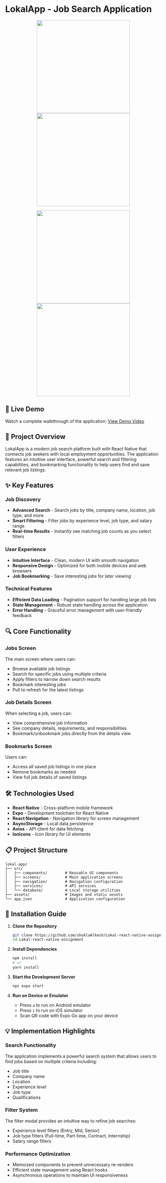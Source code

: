 # LokalApp - Job Search Application

<p align="center">
  <img src="Images/1.jpeg" width="300">
  <img src="Images/2.jpeg" width="300">
</p>

<p align="center">
  <img src="Images/4.jpeg" width="300">
  <img src="Images/3.jpeg" width="300">
</p>

## 📱 Live Demo

Watch a complete walkthrough of the application:
[View Demo Video](https://drive.google.com/file/d/1DaHv9aRmKL7gNFbj525UMpS1vk7mbew1/view?usp=sharing)

## 🌟 Project Overview

LokalApp is a modern job search platform built with React Native that connects job seekers with local employment opportunities. The application features an intuitive user interface, powerful search and filtering capabilities, and bookmarking functionality to help users find and save relevant job listings.

## ✨ Key Features

### Job Discovery
- **Advanced Search** - Search jobs by title, company name, location, job type, and more
- **Smart Filtering** - Filter jobs by experience level, job type, and salary range
- **Real-time Results** - Instantly see matching job counts as you select filters

### User Experience
- **Intuitive Interface** - Clean, modern UI with smooth navigation
- **Responsive Design** - Optimized for both mobile devices and web browsers
- **Job Bookmarking** - Save interesting jobs for later viewing

### Technical Features
- **Efficient Data Loading** - Pagination support for handling large job lists
- **State Management** - Robust state handling across the application
- **Error Handling** - Graceful error management with user-friendly feedback

## 🔍 Core Functionality

### Jobs Screen
The main screen where users can:
- Browse available job listings
- Search for specific jobs using multiple criteria
- Apply filters to narrow down search results
- Bookmark interesting jobs
- Pull to refresh for the latest listings

### Job Details Screen
When selecting a job, users can:
- View comprehensive job information
- See company details, requirements, and responsibilities
- Bookmark/unbookmark jobs directly from the details view

### Bookmarks Screen
Users can:
- Access all saved job listings in one place
- Remove bookmarks as needed
- View full job details of saved listings

## 🛠️ Technologies Used

- **React Native** - Cross-platform mobile framework
- **Expo** - Development toolchain for React Native
- **React Navigation** - Navigation library for screen management
- **AsyncStorage** - Local data persistence
- **Axios** - API client for data fetching
- **Ionicons** - Icon library for UI elements

## 📋 Project Structure

```
lokal-app/
├── src/
│   ├── components/        # Reusable UI components
│   ├── screens/           # Main application screens
│   ├── navigation/        # Navigation configuration
│   ├── services/          # API services
│   └── database/          # Local storage utilities
├── assets/                # Images and static assets
└── app.json               # Application configuration
```

## 🚀 Installation Guide

1. **Clone the Repository**
   ```bash
   git clone https://github.com/shuklaAlkesh/Lokal-react-native-assignment.git
   cd Lokal-react-native-assignment
   ```

2. **Install Dependencies**
   ```bash
   npm install
   # or
   yarn install
   ```

3. **Start the Development Server**
   ```bash
   npx expo start
   ```

4. **Run on Device or Emulator**
   - Press `a` to run on Android emulator
   - Press `i` to run on iOS simulator
   - Scan QR code with Expo Go app on your device

## 💡 Implementation Highlights

### Search Functionality
The application implements a powerful search system that allows users to find jobs based on multiple criteria including:
- Job title
- Company name
- Location
- Experience level
- Job type
- Qualifications

### Filter System
The filter modal provides an intuitive way to refine job searches:
- Experience level filters (Entry, Mid, Senior)
- Job type filters (Full-time, Part-time, Contract, Internship)
- Salary range filters

### Performance Optimization
- Memoized components to prevent unnecessary re-renders
- Efficient state management using React hooks
- Asynchronous operations to maintain UI responsiveness
